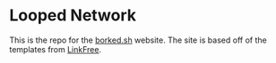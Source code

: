 # Looped Network

This is the repo for the [borked.sh](https://borked.sh) website. The site is based off of the templates from [LinkFree](https://github.com/MichaelBarney/LinkFree).

